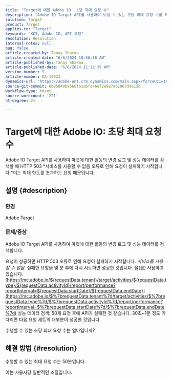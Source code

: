 ```yaml
---
title: "Target에 대한 Adobe IO: 초당 최대 요청 수"
description: "Adobe IO Target API를 사용하여 보낼 수 있는 초당 최대 요청 수를 확인합니다."
solution: Target
product: Target
applies-to: "Target"
keywords: "KCS, Adobe IO, API 요청"
resolution: Resolution
internal-notes: null
bug: false
article-created-by: Tanay Sharma .
article-created-date: "6/6/2024 10:56:16 AM"
article-published-by: Tanay Sharma .
article-published-date: "6/6/2024 11:12:39 AM"
version-number: 9
article-number: KA-14023
dynamics-url: "https://adobe-ent.crm.dynamics.com/main.aspx?forceUCI=1&pagetype=entityrecord&etn=knowledgearticle&id=2b83ec64-f323-ef11-840b-6045bd0065b6"
source-git-commit: 6b95849b9566fb1a6fe46ef2e9a7a61967d4e13b
workflow-type: tm+mt
source-wordcount: '221'
ht-degree: 2%

---
```


# Target에 대한 Adobe IO: 초당 최대 요청 수


Adobe IO Target API를 사용하여 마켓에 대한 활동의 변경 로그 및 성능 데이터를 검색할 때 HTTP 503 *서비스를 사용할 수 없음 오류로 인해 요청이 실패하기 시작합니다.*이는 최대 한도를 초과하는 요청 때문입니다.

## 설명 {#description}


### 환경

Adobe Target

### 문제/증상

Adobe IO Target API를 사용하여 마켓에 대한 활동의 변경 로그 및 성능 데이터를 검색합니다.

요청이 성공하면 HTTP 503 오류로 인해 요청이 실패하기 시작합니다. *서비스를 사용할 수 없음*. 실패한 요청을 몇 분 후에 다시 시도하면 성공한 것입니다. 을(를) 사용하고 있습니다. [https://mc.adobe.io/${requestData.tenant}/target/activities/${requestData.type}/${requestData.activityId}/report/performance?reportInterval=${requestData.startDate}/${requestData.endDate}](https://mc.adobe.io/$%7brequestData.tenant%7d/target/activities/$%7brequestData.type%7d/$%7brequestData.activityId%7d/report/performance?reportInterval=$%7brequestData.startDate%7d/$%7brequestData.endDate%7d) 성능 데이터 검색: 50개 요청 후에 API가 실패한 것 같습니다. 30초~1분 정도 기다리면 다음 요청 세트의 대부분이 성공한 것입니다.

수행할 수 있는 초당 최대 요청 수는 얼마입니까?


## 해결 방법 {#resolution}


수행할 수 있는 최대 요청 수는 50분입니다.

이는 사용자당 일반적인 조절입니다.
